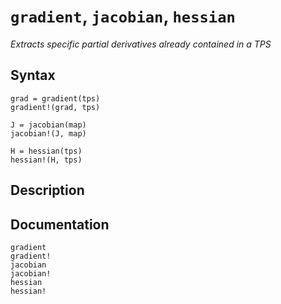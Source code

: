 # `gradient`, `jacobian`, `hessian`
*Extracts specific partial derivatives already contained in a TPS*
## Syntax
```
grad = gradient(tps)
gradient!(grad, tps)

J = jacobian(map)
jacobian!(J, map)

H = hessian(tps)
hessian!(H, tps)
```

## Description

## Documentation
```@docs
gradient
gradient!
jacobian
jacobian!
hessian
hessian!
```